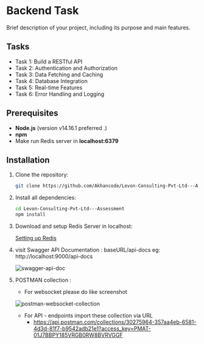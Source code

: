 # Backend Task 

Brief description of your project, including its purpose and main features.


## Tasks
- Task 1: Build a RESTful API
- Task 2: Authentication and Authorization
- Task 3: Data Fetching and Caching
- Task 4: Database Integration
- Task 5: Real-time Features
- Task 6: Error Handling and Logging


## Prerequisites

- **Node.js** (version v14.16.1 preferred .)
- **npm**
- Make run Redis server in **localhost:6379**

## Installation

1. Clone the repository:

   ```bash
   git clone https://github.com/Akhancode/Levon-Consulting-Pvt-Ltd---Assessment.git
   
2. Install all dependencies:

   ```bash
   cd Levon-Consulting-Pvt-Ltd---Assessment
   npm install
   
3. Download and setup Redis Server in localhost:
   
   [Setting up Redis](https://redis.io/docs/latest/operate/oss_and_stack/install/install-redis/install-redis-on-windows)

4. visit Swagger API Documentation :
   baseURL/api-docs
   eg: http://localhost:9000/api-docs

   ![swagger-api-doc](./assessment/swagger.png)

4. POSTMAN collection :
   - For websocket please do like screenshot 

   ![postman-websocket-collection](./assessment/postman.png)

    - For API - endpoints import these collection via URL
       - https://api.postman.com/collections/30275964-357aa4eb-6581-4d3d-81f7-b9542adb21e1?access_key=PMAT-01J7BBPY185VRGB0RW8BVRVGGF


